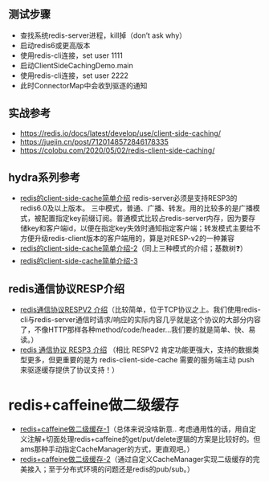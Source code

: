 ## 测试步骤
* 查找系统redis-server进程，kill掉（don’t ask why）
* 启动redis6或更高版本
* 使用redis-cli连接，set user 1111
* 启动ClientSideCachingDemo.main
* 使用redis-cli连接，set user 2222
* 此时ConnectorMap中会收到驱逐的通知

## 实战参考
* https://redis.io/docs/latest/develop/use/client-side-caching/
* https://juejin.cn/post/7120148572846178335
* https://colobu.com/2020/05/02/redis-client-side-caching/

## hydra系列参考
* [redis的client-side-cache简单介绍](https://segmentfault.com/a/1190000040926742) redis-server必须是支持RESP3的redis6.0及以上版本。 三中模式，普通、广播、转发。用的比较多的是广播模式，被配置指定key前缀订阅。普通模式比较占redis-server内存，因为要存储key和客户端id，以便在指定key失效时通知指定客户端；转发模式主要给不方便升级redis-client版本的客户端用的，算是对RESP-v2的一种兼容
* [redis的client-side-cache简单介绍-2](https://www.cnblogs.com/remcarpediem/p/12872053.html)（同上三种模式的介绍；基数树❓）
* [redis的client-side-cache简单介绍-3](https://juejin.cn/post/7119016087596826632)

## redis通信协议RESP介绍
* [redis通信协议RESPV2 介绍](https://mp.weixin.qq.com/s?__biz=MzIwMTgzOTQ0Ng==&mid=2247485834&idx=1&sn=482e312cc0dc7d2c78f330e1bda81be3&scene=21#wechat_redirect)（比较简单，位于TCP协议之上。我们使用redis-cli与redis-server通信时请求/响应的实际内容几乎就是这个协议的大部分内容了，不像HTTP那样各种method/code/header…我们要的就是简单、快、易读。）
* [redis 通信协议 RESP3 介绍](https://mp.weixin.qq.com/s/rLk2EW0TKAIkQvx1WefafA)
  （相比 RESPV2 肯定功能更强大，支持的数据类型更多，但更重要的是为 redis-client-side-cache 需要的服务端主动 push 来驱逐缓存提供了协议支持！）

# redis+caffeine做二级缓存
* [redis+caffeine做二级缓存-1](https://juejin.cn/post/7116768866956476429)（总体来说没啥新意..    考虑通用性的话，用自定义注解+切面处理redis+caffeine的get/put/delete逻辑的方案是比较好的。但ams那种手动指定CacheManager的方式，更直观吧。）
* [redis+caffeine做二级缓存-2](https://juejin.cn/post/7117497031714865159)（通过自定义CacheManager实现二级缓存的完美接入；至于分布式环境的问题还是redis的pub/sub。）